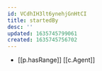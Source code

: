 ```yaml
---
id: VCdhIH3lt6ynehjGnHtCI
title: startedBy
desc: ''
updated: 1635745799061
created: 1635745756702
---
```




- [[p.hasRange]] [[c.Agent]]

